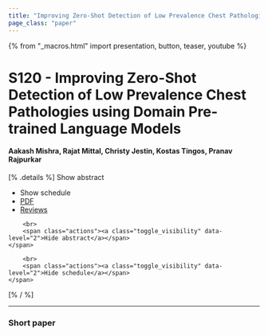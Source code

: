```yaml
---
title: "Improving Zero-Shot Detection of Low Prevalence Chest Pathologies using Domain Pre-trained Language Models"
page_class: "paper"
---
```


{% from "_macros.html" import presentation, button, teaser, youtube %}

# S120 - Improving Zero-Shot Detection of Low Prevalence Chest Pathologies using Domain Pre-trained Language Models

#### Aakash Mishra, Rajat Mittal, Christy Jestin, Kostas Tingos, Pranav Rajpurkar

[% .details %]
<a class="toggle_visibility" data-selector=".abstract" data-level="3">Show abstract</a>
- <a class="toggle_visibility" data-selector=".schedule" data-level="3">Show schedule</a>
- <a href="https://openreview.net/pdf?id=">PDF</a>
- <a href="https://openreview.net/forum?id=">Reviews</a>

<p>
    <span class="abstract">
        
        <br>
        <span class="actions"><a class="toggle_visibility" data-level="2">Hide abstract</a></span>
    </span>
</p>

<p>
    <span class="schedule">
        
        <br>
        <span class="actions"><a class="toggle_visibility" data-level="2">Hide schedule</a></span>
    </span>
</p>
[% / %]

---


### Short paper
